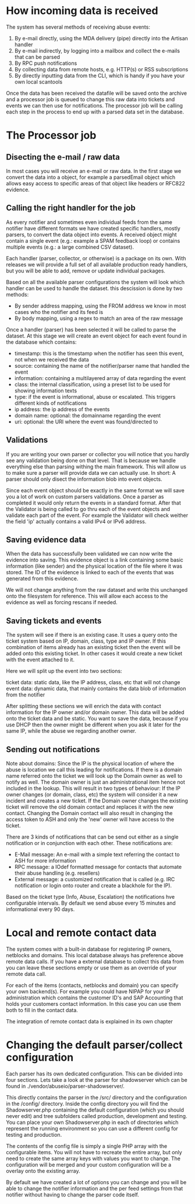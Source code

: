 # How incoming data is received

The system has several methods of receiving abuse events:

1. By e-mail directly, using the MDA delivery (pipe) directly into the Artisan handler
2. By e-mail indirectly, by logging into a mailbox and collect the e-mails that can be parsed
3. By RPC push notifications
4. By collecting data from remote hosts, e.g. HTTP(s) or RSS subscriptions
5. By directly inputting data from the CLI, which is handy if you have your own local scantools

Once the data has been received the datafile will be saved onto the archive and a processor job is queued to change
this raw data into tickets and events we can then use for notifications. The processor job will be calling each step
in the process to end up with a parsed data set in the database.

# The Processor job

## Disecting the e-mail / raw data

In most cases you will receive an e-mail or raw data. In the first stage we convert the data into a object, for example
a parsedEmail object which allows easy access to specific areas of that object like headers or RFC822 evidence.

## Calling the right handler for the job

As every notifier and sometimes even individual feeds from the same notifier have different formats we have created
specific handlers, mostly parsers, to convert the data object into events. A received object might contain a single
event (e.g.: example a SPAM feedback loop) or contains multiple events (e.g.: a large combined CSV dataset).

Each handler (parser, collector, or otherwise) is a package on its own. With releases we will provide a full set of
all available production ready handlers, but you will be able to add, remove or update individual packages.

Based on all the available parser configurations the system will look which handler can be used to handle the dataset.
this descission is done by two methods:

- By sender address mapping, using the FROM address we know in most cases who the notifier and its feed is
- By body mapping, using a regex to match an area of the raw message

Once a handler (parser) has been selected it will be called to parse the dataset. At this stage we will create an 
event object for each event found in the database which contains:

- timestamp: this is the timestamp when the notifier has seen this event, not when we received the data
- source: containing the name of the notifier/parser name that handled the event
- information: containing a multilayered array of data regarding the event
- class: the internal classification, using a preset list to be used for showing information texts
- type: if the event is informational, abuse or escalated. This triggers different kinds of notifications
- ip address: the ip address of the events
- domain name: optional: the domainname regarding the event
- uri: optional: the URI where the event was found/directed to

## Validations

If you are writing your own parser or collector you will notice that you hardly see any validation being done on that
level. That is because we handle everything else than parsing withing the main framework. This will allow us to make
sure a parser will provide data we can actually use. In short: A parser should only disect the information blob into
event objects.

Since each event object should be exactly in the same format we will save you a lot of work on custom parsers 
validations. Once a parser as completed it would only return the events in a standard format. After that the Validator 
is being called to go thru each of the event objects and validate each part of the event. For example the Validator 
will check weither the field 'ip' actually contains a valid IPv4 or IPv6 address.

## Saving evidence data

When the data has successfully been validated we can now write the evidence into saving. This evidence object is 
a link containing some basic information (like sender) and the physical location of the file where it was stored. The
ID of the evidence is linked to each of the events that was generated from this evidence.

We will not change anything from the raw dataset and write this unchanged onto the filesystem for reference. This will
allow each access to the evidence as well as forcing rescans if needed.

## Saving tickets and events

The system will see if there is an existing case. It uses a query onto the ticket system based on IP, domain, class,
type and IP owner. If this combination of items already has an existing ticket then the event will be added onto this
existing ticket. In other cases it would create a new ticket with the event attached to it.

Here we will split up the event into two sections:

ticket data: static data, like the IP address, class, etc that will not change
event data: dynamic data, that mainly contains the data blob of information from the notifier

After splitting these sections we will enrich the data with contact information for the IP owner and/or domain owner.
This data will be added onto the ticket data and be static. You want to save the data, because if you use DHCP then the
owner might be different when you ask it later for the same IP, while the abuse we regarding another owner.

## Sending out notifications

Note about domains: Since the IP is the physical location of where the abuse is location we call this leading for
notifications. If there is a domain name referred onto the ticket we will look up the Domain owner as well to notify
as well. The domain owner is just an administrational item hence not included in the lookup.
This will result in two types of behaviour: If the IP owner changes (or domain, class, etc) the system will consider
it a new incident and creates a new ticket. If the Domain owner changes the existing ticket will remove the old domain
contact and replaces it with the new contact. Changing the Domain contact will also result in changing the access
token to ASH and only the 'new' owner will have access to the ticket.

There are 3 kinds of notifications that can be send out either as a single notification or in conjunction with each
other. These notifications are: 

- E-Mail message: An e-mail with a simple text referring the contact to ASH for more information
- RPC message: a IOdef formatted message for contacts that automate their abuse handling (e.g. resellers)
- External message: a customized notification that is called (e.g. IRC notification or login onto router and 
create a blackhole for the IP).

Based on the ticket type (Info, Abuse, Escalation) the notifications hve configurable intervals. By default we
send abuse every 15 minutes and informational every 90 days.

# Local and remote contact data

The system comes with a built-in database for registering IP owners, netblocks and domains. This local database always
has preference above remote data calls. If you have a external database to collect this data from you can leave these
sections empty or use them as an override of your remote data call.

For each of the items (contacts, netblocks and domain) you can specify your own backend(s). For example you could have
NIPAP for your IP administration which contains the customer ID's and SAP Accounting that holds your customers contact
information. In this case you can use them both to fill in the contact data.

The integration of remote contact data is explained in its own chapter

# Changing the default parser/collect configuration

Each parser has its own dedicated configuration. This can be divided into four sections. Lets take a look at the
parser for shadowserver which can be found in ./vendor/abuseio/parser-shadowserver/.

This directly contains the parser in the /src/ directory and the configuration in the /config/ directory. Inside the 
config directory you will find the Shadowserver.php containing the default configuration (which you should never edit)
and tree subfolders called production, development and testing. You can place your own Shadowserver.php in each of 
directories which represent the running environment so you can use a different config for testing and production.

The contents of the config file is simply a single PHP array with the configurable items. You will not have to recreate
the entire array, but only need to create the same array keys with values you want to change. The configuration will
be merged and your custom configuration will be a overlay onto the existing array.

By default we have created a lot of options you can change and you will be able to change the notifier information
and the per feed settings from that notifier without having to change the parser code itself.
